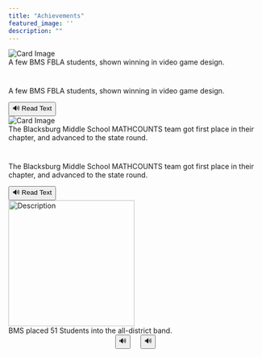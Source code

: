```yaml
---
title: "Achievements"
featured_image: ''
description: ""
---
```


<div class="card-container">
  <div class="card">
    <img src="https://resources.finalsite.net/images/f_auto,q_auto,t_image_size_6/v1689019814/mcpsorg/sgvky6zhwewlp1xskuik/MemberswithMedals.jpg" alt="Card Image">
    <div class="overlay-text">A few BMS FBLA students, shown winning in video game design.</div>
  </div>
</div>

<div style="margin-top: 40px;">
  <p id="text-to-read">A few BMS FBLA students, shown winning in video game design.</p>
  <button onclick="readText()">🔊 Read Text</button>

  <script>
    function readText() {
      const text = document.getElementById("text-to-read").innerText;
      const speech = new SpeechSynthesisUtterance(text);
      window.speechSynthesis.speak(speech);
    }
  </script>

<div class="card-container">
  <div class="card">
    <img src="https://mathcounts.godmar.me/assets/images/mc-2025-team-win-small-ce539f3561932a383062c9f6488a7759.jpg" alt="Card Image">
    <div class="overlay-text">The Blacksburg Middle School MATHCOUNTS team got first place in their chapter, and advanced to the state round.</div>
  </div>
</div>

<div style="margin-top: 40px;">
  <p id="text-to-read">The Blacksburg Middle School MATHCOUNTS team got first place in their chapter, and advanced to the state round.</p>
  <button onclick="readText()">🔊 Read Text</button>

  <script>
    function readText() {
      const text = document.getElementById("text-to-read").innerText;
      const speech = new SpeechSynthesisUtterance(text);
      window.speechSynthesis.speak(speech);
    }
  </script>

<div class="card-container">
  <div class="card">
    <img src="https://encrypted-tbn0.gstatic.com/images?q=tbn:ANd9GcRlyyzfYsmUpPN8-thecXKBDHFAqPzcs1wiWQ&s" alt="Description" style="width: 250px; margin-right: 10px;">
    <div class="overlay-text">BMS placed 51 Students into the all-district band.</div>
  </div>
</div>



<div style="
  display: flex;
  gap: 20px;
  align-items: center;
  justify-content: center;
">
  <div>
    <button onclick="readText('The Blacksburg Middle School MATHCOUNTS team got first place in their chapter, and advanced to the state round.')">🔊</button>
  </div>
  <div>
    <button onclick="readText('BMS placed 51 Students into the all-district band.')">🔊 </button>
  </div>
</div>

<script>
  function readText(text) {
    const speech = new SpeechSynthesisUtterance(text);
    window.speechSynthesis.speak(speech);
  }
</script>